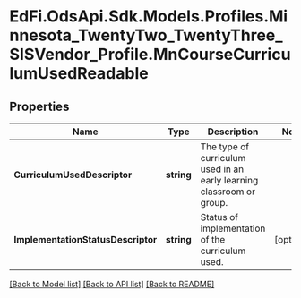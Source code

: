 # EdFi.OdsApi.Sdk.Models.Profiles.Minnesota_TwentyTwo_TwentyThree_SISVendor_Profile.MnCourseCurriculumUsedReadable
## Properties

Name | Type | Description | Notes
------------ | ------------- | ------------- | -------------
**CurriculumUsedDescriptor** | **string** | The type of curriculum used in an early learning classroom or group. | 
**ImplementationStatusDescriptor** | **string** | Status of implementation of the curriculum used. | [optional] 

[[Back to Model list]](../README.md#documentation-for-models) [[Back to API list]](../README.md#documentation-for-api-endpoints) [[Back to README]](../README.md)

